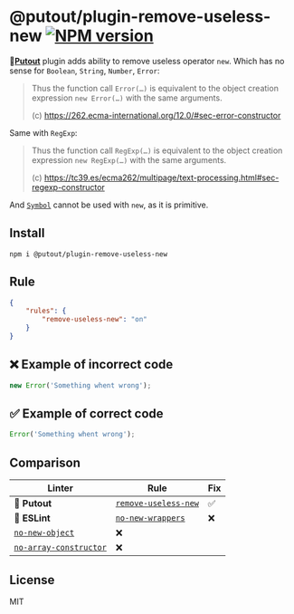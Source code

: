 # @putout/plugin-remove-useless-new [![NPM version][NPMIMGURL]][NPMURL]

[NPMIMGURL]: https://img.shields.io/npm/v/@putout/plugin-remove-useless-new.svg?style=flat&longCache=true
[NPMURL]: https://npmjs.org/package/@putout/plugin-remove-useless-new "npm"

🐊[**Putout**](https://github.com/coderaiser/putout) plugin adds ability to remove useless operator `new`. Which has no sense for `Boolean`, `String`, `Number`, `Error`:

> Thus the function call `Error(…)` is equivalent to the object creation expression `new Error(…)` with the same arguments.
>
> (c) https://262.ecma-international.org/12.0/#sec-error-constructor

Same with `RegExp`:

> Thus the function call `RegExp(…)` is equivalent to the object creation expression `new RegExp(…)` with the same arguments.
>
> (c) https://tc39.es/ecma262/multipage/text-processing.html#sec-regexp-constructor

And [`Symbol`](https://developer.mozilla.org/en-US/docs/Web/JavaScript/Reference/Global_Objects/Symbol) cannot be used with `new`, as it is primitive.

## Install

```
npm i @putout/plugin-remove-useless-new
```

## Rule

```json
{
    "rules": {
        "remove-useless-new": "on"
    }
}
```

## ❌ Example of incorrect code

```js
new Error('Something whent wrong');
```

## ✅ Example of correct code

```js
Error('Something whent wrong');
```

## Comparison

Linter | Rule | Fix
--------|-------|------------|
🐊 **Putout** | [`remove-useless-new`](https://github.com/coderaiser/putout/tree/master/packages/plugin-remove-useless-new#readme)| ✅
🦕 **ESLint** | [`no-new-wrappers`](https://eslint.org/docs/rules/no-new-wrappers) | ❌
| [`no-new-object`](https://eslint.org/docs/rules/no-new-object) | ❌
| [`no-array-constructor`](https://eslint.org/docs/rules/no-array-constructor) | ❌

## License

MIT
